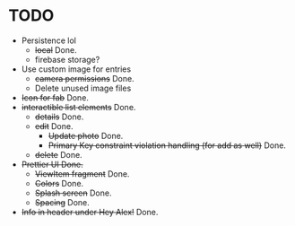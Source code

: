 # TODO
- Persistence lol
	- ~~local~~ Done.
	- firebase storage?
- Use custom image for entries
	- ~~camera permissions~~ Done.
	- Delete unused image files
- ~~Icon for fab~~ Done.
- ~~interactible list elements~~ Done.
	- ~~details~~ Done.
	- ~~edit~~ Done.
		- ~~Update photo~~ Done.
		- ~~Primary Key constraint violation handling (for add as well)~~ Done.
	- ~~delete~~ Done.
- ~~Prettier UI Done.~~
	- ~~ViewItem fragment~~ Done.
	- ~~Colors~~ Done.
	- ~~Splash screen~~ Done.
	- ~~Spacing~~ Done.
- ~~Info in header under Hey Alex!~~ Done.

